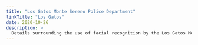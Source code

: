 ```yaml
---
title: "Los Gatos Monte Sereno Police Department"
linkTitle: "Los Gatos"
date: 2020-10-26
description: >
  Details surrounding the use of facial recognition by the Los Gatos Monte Sereno Police Department.
---
```


